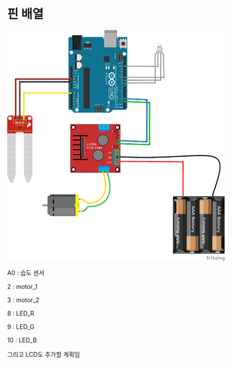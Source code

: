 # 핀 배열

![smart_bb](/img/smart_bb.png)

A0 : 습도 센서 


2 : motor_1

3 : motor_2

8 : LED_R 

9 : LED_G

10 : LED_B

그리고 LCD도 추가할 계획임